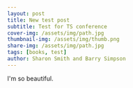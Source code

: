 ```yaml
---
layout: post
title: New test post
subtitle: Test for TS conference
cover-img: /assets/img/path.jpg
thumbnail-img: /assets/img/thumb.png
share-img: /assets/img/path.jpg
tags: [books, test]
author: Sharon Smith and Barry Simpson
---
```


I'm so beautiful. 
